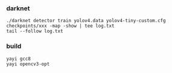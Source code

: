 ### darknet

    ./darknet detector train yolov4.data yolov4-tiny-custom.cfg checkpoints/xxx -map -show | tee log.txt
    tail --follow log.txt

### build 

    yayi gcc8
    yayi opencv3-opt


